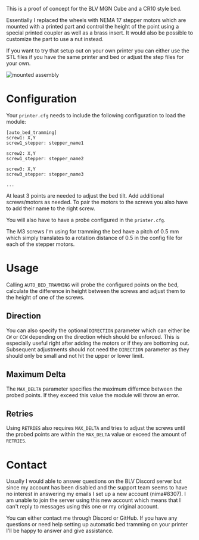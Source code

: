 This is a proof of concept for the BLV MGN Cube and a CR10 style bed.

Essentially I replaced the wheels with NEMA 17 stepper motors which are mounted with a printed part and control the height of the point using a special printed coupler as well as a brass insert. It would also be possible to customize the part to use a nut instead.

If you want to try that setup out on your own printer you can either use the STL files if you have the same printer and bed or adjust the step files for your own.

![mounted assembly](https://github.com/nikolai-matijevic/automatic-bed-tramming/blob/master/Resources/IMG_20220206_083627.jpg?raw=true)

# Configuration

Your `printer.cfg` needs to include the following configuration to load the module:

```properties
[auto_bed_tramming]
screw1: X,Y
screw1_stepper: stepper_name1

screw2: X,Y
screw1_stepper: stepper_name2

screw3: X,Y
screw3_stepper: stepper_name3

...
```

At least 3 points are needed to adjust the bed tilt. Add additional screws/motors as needed. To pair the motors to the screws you also have to add their name to the right screw.

You will also have to have a probe configured in the `printer.cfg`.

The M3 screws I'm using for tramming the bed have a pitch of 0.5 mm which simply translates to a rotation distance of 0.5 in the config file for each of the stepper motors.

# Usage

Calling `AUTO_BED_TRAMMING` will probe the configured points on the bed, calculate the difference in height between the screws and adjust them to the height of one of the screws.

## Direction

You can also specify the optional `DIRECTION` parameter which can either be `CW` or `CCW` depending on the direction which should be enforced. This is especially useful right after adding the motors or if they are bottoming out. Subsequent adjustments should not need the `DIRECTION` parameter as they should only be small and not hit the upper or lower limit.

## Maximum Delta

The `MAX_DELTA` parameter specifies the maximum differnce between the probed points. If they exceed this value the module will throw an error.

## Retries

Using `RETRIES` also requires `MAX_DELTA` and tries to adjust the screws until the probed points are within the `MAX_DELTA` value or exceed the amount of `RETRIES`.

# Contact

Usually I would able to answer questions on the BLV Discord server but since my account has been disabled and the support team seems to have no interest in answering my emails I set up a new account (nima#8307). I am unable to join the server using this new account which means that I can't reply to messages using this one or my original account.

You can either contact me through Discord or GitHub. If you have any questions or need help setting up automatic bed tramming on your printer I'll be happy to answer and give assistance.
